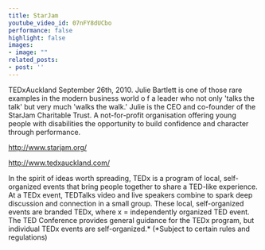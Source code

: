 ```yaml
---
title: StarJam
youtube_video_id: 07nFY8dUCbo
performance: false
highlight: false
images: 
- image: ""
related_posts:
- post: ''
---
```


TEDxAuckland September 26th, 2010.
Julie Bartlett is one of those rare examples in the modern business world o f a leader who not only 'talks the talk' but very much 'walks the walk.' Julie is the CEO and co-founder of the StarJam Charitable Trust. A not-for-profit organisation offering young people with disabilities the opportunity to build confidence and character through performance.

http://www.starjam.org/

http://www.tedxauckland.com/

In the spirit of ideas worth spreading, TEDx is a program of local, self-organized events that bring people together to share a TED-like experience. At a TEDx event, TEDTalks video and live speakers combine to spark deep discussion and connection in a small group. These local, self-organized events are branded TEDx, where x = independently organized TED event. The TED Conference provides general guidance for the TEDx program, but individual TEDx events are self-organized.* (*Subject to certain rules and regulations)

